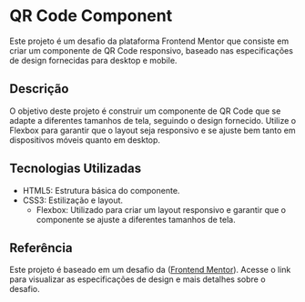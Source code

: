 # QR Code Component

Este projeto é um desafio da plataforma Frontend Mentor que consiste em criar um componente de QR Code responsivo, baseado nas especificações de design fornecidas para desktop e mobile.

## Descrição
O objetivo deste projeto é construir um componente de QR Code que se adapte a diferentes tamanhos de tela, seguindo o design fornecido. Utilize o Flexbox para garantir que o layout seja responsivo e se ajuste bem tanto em dispositivos móveis quanto em desktop.

## Tecnologias Utilizadas
- HTML5: Estrutura básica do componente.
- CSS3: Estilização e layout.
  - Flexbox: Utilizado para criar um layout responsivo e garantir que o componente se ajuste a diferentes tamanhos de tela.

## Referência
Este projeto é baseado em um desafio da ([Frontend Mentor](https://www.frontendmentor.io/challenges/qr-code-component-iux_sIO_H)). Acesse o link para visualizar as especificações de design e mais detalhes sobre o desafio.
